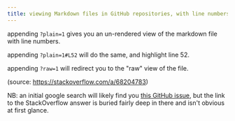 ```yaml
---
title: viewing Markdown files in GitHub repositories, with line numbers visible
---
```


appending `?plain=1` gives you an un-rendered view of the markdown file with
line numbers.

appending `?plain=1#L52` will do the same, and highlight line 52.

appending `?raw=1` will redirect you to the "raw" view of the file.

(source: <https://stackoverflow.com/a/68204783>)

NB: an initial google search will likely find you [this GitHub issue][issue-297],
but the link to the StackOverflow answer is buried fairly deep in there
and isn't obvious at first glance.

[issue-297]: https://github.com/isaacs/github/issues/297
